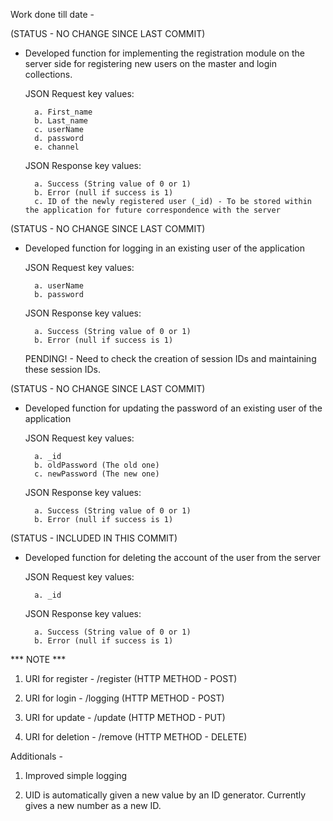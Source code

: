 Work done till date - 



(STATUS - NO CHANGE SINCE LAST COMMIT)

* Developed function for implementing the registration module on the server side for registering new users on the master and login collections. 

	JSON Request key values:

		a. First_name
		b. Last_name
		c. userName
		d. password
		e. channel

	JSON Response key values:

		a. Success (String value of 0 or 1)
		b. Error (null if success is 1)
		c. ID of the newly registered user (_id) - To be stored within the application for future correspondence with the server 



(STATUS - NO CHANGE SINCE LAST COMMIT)

* Developed function for logging in an existing user of the application

	JSON Request key values:

		a. userName
		b. password

	JSON Response key values:

		a. Success (String value of 0 or 1)
		b. Error (null if success is 1)

   PENDING! - Need to check the creation of session IDs and maintaining these session IDs.



(STATUS - NO CHANGE SINCE LAST COMMIT)

* Developed function for updating the password of an existing user of the application

	JSON Request key values:

		a. _id
		b. oldPassword (The old one)
		c. newPassword (The new one)

	JSON Response key values:

		a. Success (String value of 0 or 1)
		b. Error (null if success is 1)


(STATUS - INCLUDED IN THIS COMMIT)

* Developed function for deleting the account of the user from the server

	JSON Request key values:

		a. _id

	JSON Response key values:

		a. Success (String value of 0 or 1)
		b. Error (null if success is 1)



*** NOTE ***

1. URI for register - /register (HTTP METHOD - POST)

2. URI for login - /logging		(HTTP METHOD - POST)

3. URI for update - /update		(HTTP METHOD - PUT)

4. URI for deletion - /remove	(HTTP METHOD - DELETE)



Additionals -		

1. Improved simple logging

2. UID is automatically given a new value by an ID generator. Currently gives a new number as a new ID.